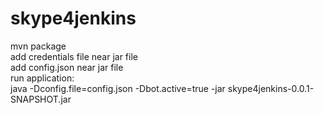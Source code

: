 # skype4jenkins 

mvn package  
add credentials file near jar file  
add config.json near jar file  
run application:  
java -Dconfig.file=config.json -Dbot.active=true -jar skype4jenkins-0.0.1-SNAPSHOT.jar
